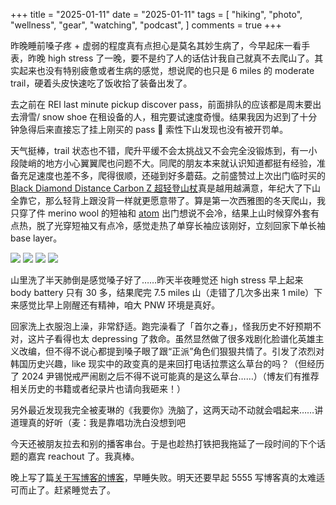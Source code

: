 +++
title = "2025-01-11"
date = "2025-01-11"
tags = [
    "hiking",
    "photo",
    "wellness",
    "gear",
    "watching",
    "podcast",
]
comments = true
+++

昨晚睡前嗓子疼 + 虚弱的程度真有点担心是莫名其妙生病了，今早起床一看手表，昨晚 high stress 了一晚，要不是约了人的话估计我自己就真不去爬山了。其实起来也没有特别疲惫或者生病的感觉，想说爬的也只是 6 miles 的 moderate trail，硬着头皮快速吃了饭收拾了装备出发了。

去之前在 REI last minute pickup discover pass，前面排队的应该都是周末要出去滑雪/ snow shoe 在租设备的人，租完要试速度奇慢。结果我因为迟到了十分钟急得后来直接忘了挂上刚买的 pass 🤣 索性下山发现也没有被开罚单。

天气挺棒，trail 状态也不错，爬升平缓不会太挑战又不会完全没锻炼到，有一小段陡峭的地方小心翼翼爬也问题不大。同爬的朋友本来就认识知道都挺有经验，准备充足速度也差不多，爬得很顺，还碰到好多蘑菇。之前盛赞过上次出门临时买的[Black Diamond Distance Carbon Z 超轻登山杖](https://amzn.to/4gVgLIe)真是越用越满意，年纪大了下山全靠它，那么轻背上跟没背一样就更愿意带了。算是第一次西雅图的冬天爬山，我只穿了件 merino wool 的短袖和 [atom]((https://amzn.to/3CE6rog)) 出门想说不会冷，结果上山时候穿外套有点热，脱了光穿短袖又有点冷，感觉走热了单穿长袖应该刚好，立刻回家下单长袖 base layer。

![](https://media.douchi.space/douchi/media_attachments/files/113/812/645/315/900/647/original/ecdcb774d8663a3d.png)
![](https://media.douchi.space/douchi/media_attachments/files/113/812/646/448/690/386/original/78589eb87edec7cd.png)
![](https://media.douchi.space/douchi/media_attachments/files/113/812/647/925/742/817/original/15b1b763bf48f88e.png)
![](https://media.douchi.space/douchi/media_attachments/files/113/812/652/324/841/541/original/9170fbba81af9866.png)

山里洗了半天肺倒是感觉嗓子好了……昨天半夜睡觉还 high stress 早上起来 body battery 只有 30 多，结果爬完 7.5 miles 山（走错了几次多出来 1 mile）下来感觉比早上刚醒还有精神，咱大 PNW 环境是真好。

回家洗上衣服泡上澡，非常舒适。跑完澡看了「首尔之春」，怪我历史不好预期不对，这片子看得也太 depressing 了救命。虽然显然做了很多戏剧化脸谱化英雄主义改编，但不得不说心都提到嗓子眼了跟“正派”角色们狠狠共情了。引发了浓烈对韩国历史兴趣，like 现实中的政变真的是来回打电话拉票这么草台的吗？（但经历了 2024 尹锡悦戒严闹剧之后不得不说可能真的是这么草台……）（博友们有推荐相关历史的书籍或者纪录片也请向我砸来！）

另外最近发现我完全被麦琳的《我要你》洗脑了，这两天动不动就会唱起来……讲道理真的好听（麦：我是靠唱功洗白没想到吧

今天还被朋友拉去和别的播客串台。于是也趁热打铁把我拖延了一段时间的下个话题的嘉宾 reachout 了。我真棒。

晚上写了篇[关于写博客的博客](https://blog.douchi.space/how-i-write-blog/?utm_source=daily)，早睡失败。明天还要早起 5555 写博客真的太难适可而止了。赶紧睡觉去了。